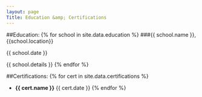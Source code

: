 ```yaml
---
layout: page
Title: Education &amp; Certifications
---
```


##Education:
{% for school in site.data.education %}
###{{ school.name }}, {{school.location}}

{{ school.date }}

{{ school.details }}
{% endfor %}

##Certifications:
{% for cert in site.data.certifications %}
* **{{ cert.name }}**&nbsp;{{ cert.date }}
{% endfor %}